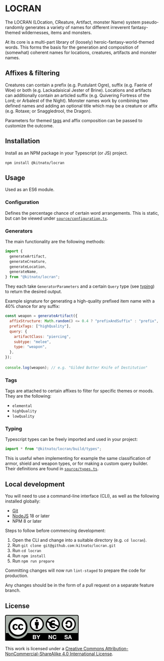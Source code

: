 # LOCRAN

The LOCRAN (LOcation, CReature, Artifact, monster Name) system pseudo-randomly generates a variety of names for different irreverent fantasy-themed wildernesses, items and monsters.

At its core is a multi-part library of (loosely) heroic-fantasy-world-themed words. This forms the basis for the generation and composition of (somewhat) coherent names for locations, creatures, artifacts and monster names.

## Affixes & filtering

Creatures can contain a prefix (e.g. Pustulant Ogre), suffix (e.g. Faerie of Woe) or both (e.g. Lackadaisical Jester of Brine). Locations and artifacts can additionally contain an articled suffix (e.g. Quivering Fortress of the Lord; or Arbalest of the Night). Monster names work by combining two defined names and adding an optional title which may be a creature or affix (e.g. Rotaxe; or Snaggledrool, the Dragon).

Parameters for themed [tags](#tags) and affix composition can be passed to customize the outcome.

## Installation

Install as an NPM package in your Typescript (or JS) project.

`npm install @kitnato/locran`

## Usage

Used as an ES6 module.

### Configuration

Defines the percentage chance of certain word arrangements. This is static, but can be viewed under [`source/configuration.ts`](./source/configuration.ts).

### Generators

The main functionality are the following methods:

```js
import {
  generateArtifact,
  generateCreature,
  generateLocation,
  generateName,
} from "@kitnato/locran";
```

They each take `GeneratorParameters` and a certain `Query` type (see [typing](#typing)) to return the desired output.

Example signature for generating a high-quality prefixed item name with a 40% chance for any suffix:

```js
const weapon = generateArtifact({
  affixStructure: Math.random() <= 0.4 ? "prefixAndSuffix" : "prefix",
  prefixTags: ["highQuality"],
  query: {
    artifactClass: "piercing",
    subtype: "melee",
    type: "weapon",
  },
});

console.log(weapon); // e.g. "Gilded Butter Knife of Destitution"
```

### Tags

Tags are attached to certain affixes to filter for specific themes or moods. They are the following:

- `elemental`
- `highQuality`
- `lowQuality`

### Typing

Typescript types can be freely imported and used in your project:

```js
import * from "@kitnato/locran/build/types";
```

This is useful when implementing for example the same classification of armor, shield and weapon types, or for making a custom query builder. Their definitions are found in [`source/types.ts`](./source/types.ts).

## Local development

You will need to use a command-line interface (CLI), as well as the following installed globally:

- [Git](https://git-scm.com/downloads)
- [NodeJS](https://nodejs.org/en) 18 or later
- NPM 8 or later

Steps to follow before commencing development:

1. Open the CLI and change into a suitable directory (e.g. `cd locran`).
2. Run `git clone git@github.com:kitnato/locran.git`
3. Run `cd locran`
4. Run `npm install`
5. Run `npm run prepare`

Committing changes will now run `lint-staged` to prepare the code for production.

Any changes should be in the form of a pull request on a separate feature branch.

## License

![CC BY-NC-SA 4.0](/assets/by-nc-sa.eu.svg?raw=true)

This work is licensed under a [Creative Commons Attribution-NonCommercial-ShareAlike 4.0 International License](https://creativecommons.org/licenses/by-nc-sa/4.0).
